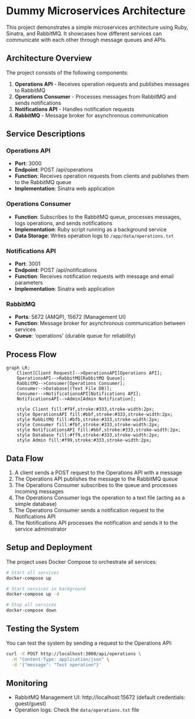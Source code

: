 # Dummy Microservices Architecture

This project demonstrates a simple microservices architecture using Ruby, Sinatra, and RabbitMQ. It showcases how different services can communicate with each other through message queues and APIs.

## Architecture Overview

The project consists of the following components:

1. **Operations API** - Receives operation requests and publishes messages to RabbitMQ
2. **Operations Consumer** - Processes messages from RabbitMQ and sends notifications
3. **Notifications API** - Handles notification requests
4. **RabbitMQ** - Message broker for asynchronous communication

## Service Descriptions

### Operations API

- **Port**: 3000
- **Endpoint**: POST /api/operations
- **Function**: Receives operation requests from clients and publishes them to the RabbitMQ queue
- **Implementation**: Sinatra web application

### Operations Consumer

- **Function**: Subscribes to the RabbitMQ queue, processes messages, logs operations, and sends notifications
- **Implementation**: Ruby script running as a background service
- **Data Storage**: Writes operation logs to `/app/data/operations.txt`

### Notifications API

- **Port**: 3001
- **Endpoint**: POST /api/notifications
- **Function**: Receives notification requests with message and email parameters
- **Implementation**: Sinatra web application

### RabbitMQ

- **Ports**: 5672 (AMQP), 15672 (Management UI)
- **Function**: Message broker for asynchronous communication between services
- **Queue**: 'operations' (durable queue for reliability)

## Process Flow

```mermaid
graph LR;
    Client[Client Request]-->OperationsAPI[Operations API];
    OperationsAPI-->RabbitMQ[RabbitMQ Queue];
    RabbitMQ-->Consumer[Operations Consumer];
    Consumer-->Database[(Text File DB)];
    Consumer-->NotificationsAPI[Notifications API];
    NotificationsAPI-->Admin[Admin Notification];
    
    style Client fill:#f9f,stroke:#333,stroke-width:2px;
    style OperationsAPI fill:#bbf,stroke:#333,stroke-width:2px;
    style RabbitMQ fill:#bfb,stroke:#333,stroke-width:2px;
    style Consumer fill:#fbf,stroke:#333,stroke-width:2px;
    style NotificationsAPI fill:#bbf,stroke:#333,stroke-width:2px;
    style Database fill:#ff9,stroke:#333,stroke-width:2px;
    style Admin fill:#f99,stroke:#333,stroke-width:2px;
```

## Data Flow

1. A client sends a POST request to the Operations API with a message
2. The Operations API publishes the message to the RabbitMQ queue
3. The Operations Consumer subscribes to the queue and processes incoming messages
4. The Operations Consumer logs the operation to a text file (acting as a simple database)
5. The Operations Consumer sends a notification request to the Notifications API
6. The Notifications API processes the notification and sends it to the service administrator

## Setup and Deployment

The project uses Docker Compose to orchestrate all services:

```bash
# Start all services
docker-compose up

# Start services in background
docker-compose up -d

# Stop all services
docker-compose down
```

## Testing the System

You can test the system by sending a request to the Operations API:

```bash
curl -X POST http://localhost:3000/api/operations \
  -H "Content-Type: application/json" \
  -d '{"message": "Test operation"}'
```

## Monitoring

- RabbitMQ Management UI: http://localhost:15672 (default credentials: guest/guest)
- Operation logs: Check the `data/operations.txt` file